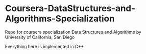 # Coursera-DataStructures-and-Algorithms-Specialization

Repo for coursera specialization Data Structures and Algorithms by University of California, San Diego


Everything here is implemented in C++
